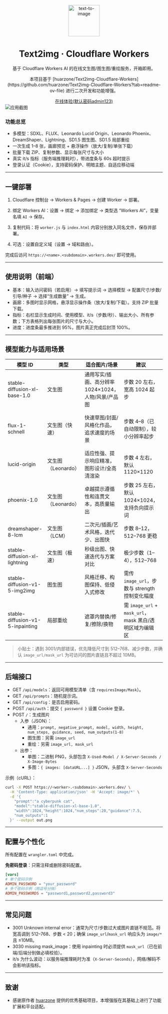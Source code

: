 <p align="center">
  <img alt="text-to-image" src="public/cat0.png" width="100" height="100" />
</p>

<div align="center">
  <h1>Text2img · Cloudflare Workers</h1>
  <p>基于 Cloudflare Workers AI 的在线文生图/图生图/重绘服务，开箱即用。</p>
  <p>本项目基于 [huarzone/Text2img-Cloudflare-Workers](https://github.com/huarzone/Text2img-Cloudflare-Workers?tab=readme-ov-file) 进行二次开发和功能增强。</p>
  <a href="https://shiny-king-b3b5.z1956444369.workers.dev/" target="_blank">在线体验(默认密码admin123)</a>
</div>

<picture>
  <source media="(prefers-color-scheme: dark)" srcset="public/top-dark.png">
  <img alt="应用截图" src="public/top.png">
</picture>

### 功能总览

- 多模型：SDXL、FLUX、Leonardo Lucid Origin、Leonardo Phoenix、DreamShaper、Lightning、SD1.5 图生图、SD1.5 局部重绘
- 一次生成 1–8 张，画廊预览 + 悬浮操作（放大/复制/单张下载）
- 批量下载 ZIP、复制参数、显示每张尺寸与大小
- 真实 it/s 指标（服务端推理耗时），带进度条与 60s 超时提示
- 登录认证（Cookie），支持密码保护、明暗主题、自适应移动端

---

## 一键部署

1) Cloudflare 控制台 → Workers & Pages → 创建 Worker → 部署。

2) 绑定 Workers AI：设置 → 绑定 → 添加绑定 → 类型选 “Workers AI”，变量名填 `AI` → 保存。

3) 复制代码：将 `worker.js` 与 `index.html` 内容分别放入同名文件，保存并部署。

4) 可选：设置自定义域（设置 → 域和路由）。

完成后访问 `https://<name>.<subdomain>.workers.dev/` 即可使用。

---

## 使用说明（前端）

- 基本：输入访问密码（若启用）→ 填写提示词 → 选择模型 → 配置尺寸/步数/引导/种子 → 选择“生成数量” → 生成。
- 画廊：多图时显示网格，悬浮显示操作条（放大/复制/下载）。支持 ZIP 批量下载。
- 指标：右栏显示生成时间、使用模型、it/s（步数/秒）、输出大小、所有参数；下方表格列出每张图片的尺寸与大小。
- 进度：进度条最多推进到 95%，图片真正完成后封顶 100%。

---

## 模型能力与适用场景

| 模型 ID | 类型 | 适合图片/场景 | 建议 | 备注 |
| --- | --- | --- | --- | --- |
| stable-diffusion-xl-base-1.0 | 文生图 | 通用写实/插画、高分辨率 1024×1024，人物/风景/产品图 | 步数 20 左右，宽高 1024 起步 | 质量稳定、细节好，速度中等 |
| flux-1-schnell | 文生图（快速） | 快速草图/封面/风格化作品，追求速度的场景 | 步数 4–8（已自动限制），较小分辨率起步 | 返回 JSON（base64）→ 已在后端转为 PNG 输出 |
| lucid-origin | 文生图（Leonardo） | 适应性强、提示响应精准，图形设计/全高清渲染 | 步数 4 左右，默认 1120×1120 | 返回 JSON（base64），支持文本渲染 |
| phoenix-1.0 | 文生图（Leonardo） | 卓越提示遵循性和连贯文本，高质量输出 | 步数 25 左右，默认 1024×1024，支持负向提示词 | 返回二进制流，文本生成能力强 |
| dreamshaper-8-lcm | 文生图（LCM） | 二次元/插画/艺术风格，迭代少、出图快 | 步数 8–12，512–768 更稳 | 风格统一、对细节追求适中 |
| stable-diffusion-xl-lightning | 文生图（极速） | 秒级出图、快速迭代与方案对比 | 极少步数（1–4），512–768 | 速度快、细节欠佳，适合草稿 |
| stable-diffusion-v1-5-img2img | 图生图 | 风格迁移、构图保持、低侵入式修改 | 需传 `image_url`，步数与 strength 控制变化幅度 | 输入图必须是图片直链（image/*）≤10MB |
| stable-diffusion-v1-5-inpainting | 局部重绘 | 遮罩内替换/修复/擦除/换物 | 需 `image_url` + `mask_url`，mask 黑白/透明区域为编辑区 | 遮罩与原图分辨率一致更稳 |

> 小贴士：遇到 3001/内部错误，优先降低尺寸到 512–768、减少步数，并确认 `image_url/mask_url` 为可访问的图片直链且不超过 10MB。

---

## 后端接口

- GET `/api/models`：返回可用模型清单（含 `requiresImage/Mask`）。
- GET `/api/prompts`：随机提示词。
- GET `/api/config`：是否启用密码。
- POST `/api/auth`：提交 `{ password }` 设置 Cookie 登录。
- POST `/`：生成图片
  - 入参（JSON）：
    - 通用：`prompt, negative_prompt, model, width, height, num_steps, guidance, seed, num_outputs(1-8)`
    - 图生图：另需 `image_url`
    - 重绘：另需 `image_url, mask_url`
  - 出参：
    - 单图：二进制 PNG，头部包含 `X-Used-Model / X-Server-Seconds / X-Image-Bytes`
    - 多图：`{ images: [dataURL...] }` JSON，头部含 `X-Server-Seconds`

示例（cURL）：

```bash
curl -X POST https://<worker>.<subdomain>.workers.dev/ \
  -H 'Content-Type: application/json' -H 'Accept: image/*' \
  -d '{
    "prompt":"a cyberpunk cat",
    "model":"stable-diffusion-xl-base-1.0",
    "width":1024,"height":1024,"num_steps":20,"guidance":7.5,
    "num_outputs":1
  }' --output out.png
```

---

## 配置与个性化

所有配置在 `wrangler.toml` 中完成。

**免密码登录**：只需注释或删除密码配置。

```toml
[vars]
# 单个密码示例
ADMIN_PASSWORD = "your_password"
# 多个密码示例（用逗号分隔）
ADMIN_PASSWORDS = "password1,password2,password3"
```

---

## 常见问题

- 3001 Unknown internal error：通常为尺寸/步数过大或图片直链不规范。将宽高调到 512–768、步数 < 20；确保 `image_url`/`mask_url` 响应头为 `image/*` 且 ≤10MB。
- 3030 missing mask_image：使用 inpainting 时必须提供 `mask_url`（已在前端/后端分别做必填校验）。
- it/s 为什么波动：以服务端推理耗时为准（`X-Server-Seconds`），网络/解码不会影响该指标。

---

## 致谢

- 感谢原作者 [huarzone](https://github.com/huarzone) 提供的优秀基础项目，本增强版在其基础上进行了功能扩展和平台适配。
